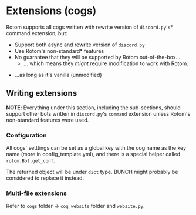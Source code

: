 # Extensions (cogs)
Rotom supports all cogs written with rewrite version of `discord.py`'s* command extension, but:
- Support both async and rewrite version of `discord.py`
- Use Rotom's non-standard* features
- No guarantee that they will be supported by Rotom out-of-the-box...
  - ... which means they *might* require modification to work with Rotom.

* ...as long as it's vanilla (unmodified)

## Writing extensions
**NOTE**: Everything under this section, including the sub-sections, should support other bots written in `discord.py`'s `command` extension unless Rotom's non-standard features were used.

### Configuration
All cogs' setttings can be set as a global key with the cog name as the key name (more in config_template.yml), and there is a special helper called `rotom.Bot.get_conf`.

The returned object will be under `dict` type. BUNCH might probably be considered to replace it instead.

### Multi-file extensions
Refer to `cogs` folder -> `cog_website` folder and `website.py`.
